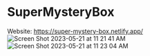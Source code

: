# SuperMysteryBox
 
Website: https://super-mystery-box.netlify.app/
![Screen Shot 2023-05-21 at 11 21 41 AM](https://github.com/bingy-space/SuperMysteryBox/assets/17914251/bf0c6149-512e-4f4f-8761-249d05d6e362)
![Screen Shot 2023-05-21 at 11 23 04 AM](https://github.com/bingy-space/SuperMysteryBox/assets/17914251/bbf9ea62-c3cf-4a04-aa88-1f23deaeaecc)
